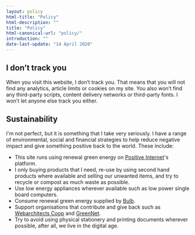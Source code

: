 ```yaml
---
layout: policy
html-title: "Policy"
html-description: ""
title: "Policy"
html-canonical-url: "policy/"
introduction: ""
date-last-update: "14 April 2020"
---
```


## I don’t track you

When you visit this website, I don’t track you. That means that you will not find any analytics, article limits or cookies on my site. You also won’t find any third-party scripts, content delivery networks or third-party fonts. I won’t let anyone else track you either.

## Sustainability
I'm not perfect, but it is something that I take very seriously. I have a range of environmental, social and financial strategies to help reduce negative impact and give something positive back to the world. These include:

* This site runs using renewal green energy on [Positive Internet](https://positive-internet.com)'s platform.
* I only buying products that I need, re-use by using second hand products where available and selling our unwanted items, and try to recycle or compost as much waste as possible.
* Use low energy appliances wherever available such as low power single board computers.
* Consume renewal green energy supplied by [Bulb](https://bulb.co.uk).
* Support organisations that contribute and give back such as [Webarchitects Coop](https://www.webarchitects.coop) and [GreenNet](https://www.greennet.org.uk).
* Try to avoid using physical stationery and printing documents wherever possible, after all, we live in the digital age.